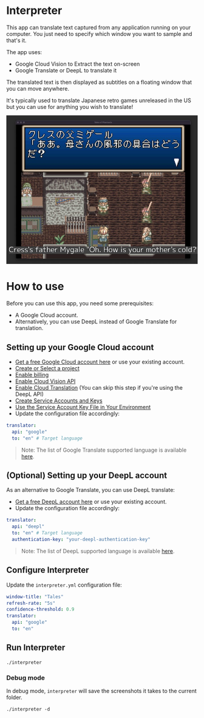 # Interpreter

This app can translate text captured from any application running on your computer. You just need to 
specify which window you want to sample and that's it.

The app uses:
* Google Cloud Vision to Extract the text on-screen
* Google Translate or DeepL to translate it

The translated text is then displayed as subtitles on a floating window that you can move anywhere.

It's typically used to translate Japanese retro games unreleased in the US but you can use for anything you wish to translate!

![sample](sample.jpg)

# How to use

Before you can use this app, you need some prerequisites:

* A Google Cloud account.
* Alternatively, you can use DeepL instead of Google Translate for translation.

## Setting up your Google Cloud account

* [Get a free Google Cloud account here](https://cloud.google.com/free) or use your existing account.
* [Create or Select a project](https://cloud.google.com/translate/docs/setup#project)
* [Enable billing](https://cloud.google.com/translate/docs/setup#billing)
* [Enable Cloud Vision API](https://cloud.google.com/vision/docs/setup#api) 
* [Enable Cloud Translation](https://cloud.google.com/translate/docs/setup#api) (You can skip this step if you're using the DeepL API)
* [Create Service Accounts and Keys](https://cloud.google.com/translate/docs/setup#creating_service_accounts_and_keys)
* [Use the Service Account Key File in Your Environment](https://cloud.google.com/translate/docs/setup#using_the_service_account_key_file_in_your_environment)
* Update the configuration file accordingly:
```yml
translator:
  api: "google"
  to: "en" # Target language
```

> Note: The list of Google Translate supported language is available [here](https://cloud.google.com/translate/docs/languages).

## (Optional) Setting up your DeepL account

As an alternative to Google Translate, you can use DeepL translate:

* [Get a free DeepL account here](https://www.deepl.com/pro-checkout/account?productId=1200&yearly=false&trial=false) or use your existing account.
* Update the configuration file accordingly:
```yml
translator:
  api: "deepl"
  to: "en" # Target language
  authentication-key: "your-deepl-authentication-key"
```

> Note: The list of DeepL supported language is available [here](https://www.deepl.com/en/docs-api/translating-text).
 
## Configure Interpreter

Update the `interpreter.yml` configuration file:

```yml
window-title: "Tales"
refresh-rate: "5s"
confidence-threshold: 0.9
translator:
  api: "google"
  to: "en"
```

## Run Interpreter

```
./interpreter
```

### Debug mode

In debug mode, `interpreter` will save the screenshots it takes to the current folder.

```
./interpreter -d
```
